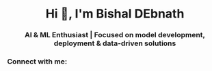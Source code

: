 <h1 align="center">Hi 👋, I'm Bishal DEbnath</h1>
<h3 align="center">AI & ML Enthusiast | Focused on model development, deployment & data-driven solutions</h3>

<h3 align="left">Connect with me:</h3>
<p align="left">
</p>
